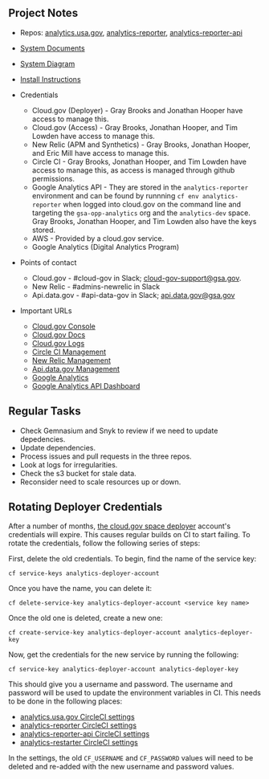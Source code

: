 

## Project Notes

* Repos: [analytics.usa.gov](https://github.com/18f/analytics.usa.gov), [analytics-reporter](https://github.com/18f/analytics-reporter), [analytics-reporter-api](https://github.com/18f/analytics-reporter-api)
* [System Documents](https://drive.google.com/drive/u/1/folders/0B4f3E1-4As-aaW82VWR1ejZGREE)
* [System Diagram](https://docs.google.com/drawings/d/1eKmjl1ht0QLXU3PaFZ-FHuudK-4AtxkU8-rjUH8Com0/edit)
* [Install Instructions](https://github.com/18f/analytics.usa.gov#setup-using-docker)
* Credentials
  * Cloud.gov (Deployer) - Gray Brooks and Jonathan Hooper have access to manage this.
  * Cloud.gov (Access) - Gray Brooks, Jonathan Hooper, and Tim Lowden have access to manage this.
  * New Relic (APM and Synthetics) - Gray Brooks, Jonathan Hooper, and Eric Mill have access to manage this.
  * Circle CI - Gray Brooks, Jonathan Hooper, and Tim Lowden have access to manage this, as access is managed through github permissions.
  * Google Analytics API - They are stored in the `analytics-reporter` environment and can be found by runnning `cf env analytics-reporter` when logged into cloud.gov on the command line and targeting the `gsa-opp-analytics` org and the `analytics-dev` space.  Gray Brooks, Jonathan Hooper, and Tim Lowden also have the keys stored.
  * AWS - Provided by a cloud.gov service.
  * Google Analytics (Digital Analytics Program)

* Points of contact
  * Cloud.gov - #cloud-gov in Slack; cloud-gov-support@gsa.gov.
  * New Relic - #admins-newrelic in Slack
  * Api.data.gov - #api-data-gov in Slack; api.data.gov@gsa.gov
* Important URLs
  * [Cloud.gov Console](http://console.fr.cloud.gov/)
  * [Cloud.gov Docs](https://cloud.gov/docs/)
  * [Cloud.gov Logs](https://logs.fr.cloud.gov)
  * [Circle CI Management](https://circleci.com)
  * [New Relic Management](https://newrelic.com/)
  * [Api.data.gov Management](https://api.data.gov/admin)
  * [Google Analytics](https://www.google.com/analytics)
  * [Google Analytics API Dashboard](https://console.developers.google.com/apis/api/analytics.googleapis.com/overview)



## Regular Tasks

* Check Gemnasium and Snyk to review if we need to update depedencies.
* Update dependencies.
* Process issues and pull requests in the three repos.
* Look at logs for irregularities.
* Check the s3 bucket for stale data.
* Reconsider need to scale resources up or down.

## Rotating Deployer Credentials

After a number of months, [the cloud.gov space deployer](https://cloud.gov/docs/services/cloud-gov-service-account/) account's credentials will expire. This causes regular builds on CI to start failing. To rotate the credentials, follow the following series of steps:

First, delete the old credentials. To begin, find the name of the service key:

```shell
cf service-keys analytics-deployer-account
```

Once you have the name, you can delete it:

```shell
cf delete-service-key analytics-deployer-account <service key name>
```

Once the old one is deleted, create a new one:

```shell
cf create-service-key analytics-deployer-account analytics-deployer-key
```

Now, get the credentials for the new service by running the following:

```shell
cf service-key analytics-deployer-account analytics-deployer-key
```

This should give you a username and password. The username and password will be used to update the environment variables in CI. This needs to be done in the following places:

- [analytics.usa.gov CircleCI settings](https://circleci.com/gh/18F/analytics.usa.gov/edit#env-vars)
- [analytics-reporter CircleCI settings](https://circleci.com/gh/18F/analytics-reporter/edit#env-vars)
- [analytics-reporter-api CircleCI settings](https://circleci.com/gh/18F/analytics-reporter-api/edit#env-vars)
- [analytics-restarter CircleCI settings](https://circleci.com/gh/18F/analytics-restarter/edit#env-vars)

In the settings, the old `CF_USERNAME` and `CF_PASSWORD` values will need to be deleted and re-added with the new username and password values.
